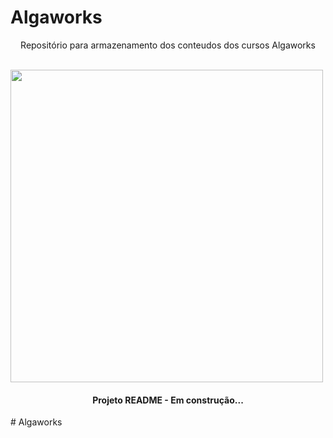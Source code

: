 # Algaworks
<p align="center"> Repositório para armazenamento dos conteudos dos cursos Algaworks </p>

</br>

<img src="https://user-images.githubusercontent.com/6686227/160471819-955b3692-91e4-4592-b7b6-bc3d4612b84c.PNG" width='500px'/>

<h4 align="center"> Projeto README - Em construção...</h4>
# Algaworks
